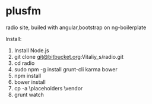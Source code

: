 plusfm
======

radio site, builed with angular,bootstrap on ng-boilerplate


Install:
1. Install Node.js
2. git clone git@bitbucket.org:Vitaliy_s/radio.git
3. cd radio
4. sudo npm -g install grunt-cli karma bower
5. npm install
6. bower install
7. cp -a \placeholders \vendor
8. grunt watch
